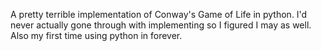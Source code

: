 A pretty terrible implementation of Conway's Game of Life in python. I'd never actually gone through with implementing so I figured I may as well.
Also my first time using python in forever.
